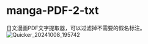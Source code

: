 # manga-PDF-2-txt
日文漫画PDF文字提取器，可以过滤掉不需要的假名标注。
![Quicker_20241008_195742](https://github.com/user-attachments/assets/a9634caa-0fc3-4a16-aa0e-881231bc87d4)
